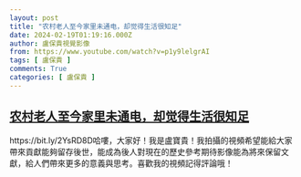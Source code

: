```yaml
---
layout: post
title: "农村老人至今家里未通电，却觉得生活很知足"
date: 2024-02-19T01:19:16.000Z
author: 盧保貴視覺影像
from: https://www.youtube.com/watch?v=p1y9lelgrAI
tags: [ 盧保貴 ]
comments: True
categories: [ 盧保貴 ]
---
```

<!--1708305556000-->
[农村老人至今家里未通电，却觉得生活很知足](https://www.youtube.com/watch?v=p1y9lelgrAI)
------

<div>
https://bit.ly/2YsRD8D哈嘍，大家好！我是盧寶貴！我拍攝的視頻希望能給大家帶來貢獻能夠留存後世，能成為後人對現在的歷史參考期待影像能為將來保留文獻，給人們帶來更多的意義與思考。喜歡我的視頻記得評論哦！
</div>
